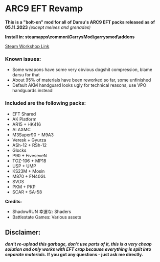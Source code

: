 # ARC9 EFT Revamp
**This is a "bolt-on" mod for all of Darsu's ARC9 EFT packs released as of 05.11.2023**
*(except melees and grenades)*

**Install in: steamapps\common\GarrysMod\garrysmod\addons**

[Steam Workshop Link](https://steamcommunity.com/sharedfiles/filedetails/?id=2995560876)

### Known issues:
- Some weapons have some very obvious dоgshit compression, blame darsu for that
- About 95% of materials have been reworked so far, some unfinished
- Default AKM handguard looks ugly for technical reasons, use VPO handguards instead

### Included are the following packs:
- EFT Shared
- AK Platform
- AR15 + HK416
- AI AXMC
- M3Super90 + M9A3
- Veresk + Gyurza
- ASh-12 + RSh-12
- Glocks
- P90 + FiveseveN
- TOZ-106 + MP18
- USP + UMP
- KS23M + Mosin
- M870 + FN40GL
- SVDS
- PKM + PKP
- SCAR + SA-58

**Credits:**
- ShadowRUN 幸運な: Shaders
- Battlestate Games: Various assets


## Disclaimer:
***don't re-upload this garbage, don't use parts of it, this is a very cheap solution and only works with EFT crap because everything is split into separate materials.*
If you got any questions - just ask me directly.**
